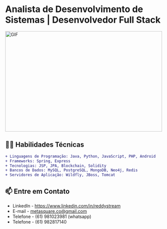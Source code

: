 # Analista de Desenvolvimento de Sistemas | Desenvolvedor Full Stack

<img align="center" alt="GIF" src="https://media.giphy.com/media/SWoSkN6DxTszqIKEqv/giphy.gif" width="500" height="320" /> 


## 👨‍💻 Habilidades Técnicas

```diff
+ Linguagens de Programação: Java, Python, JavaScript, PHP, Android
+ Frameworks: Spring, Express
+ Tecnologias: JSP, JPA, Blockchain, Solidity
+ Bancos de Dados: MySQL, PostgreSQL, MongoDB, Neo4j, Redis
+ Servidores de Aplicação: Wildfly, JBoss, Tomcat
```

## 📫 Entre em Contato
- LinkedIn - https://www.linkedin.com/in/reddystream
- E-mail - metasquare.co@gmail.com
- Telefone - (61) 981023981 (whatsapp)
- Telefone - (61) 982817140
  

